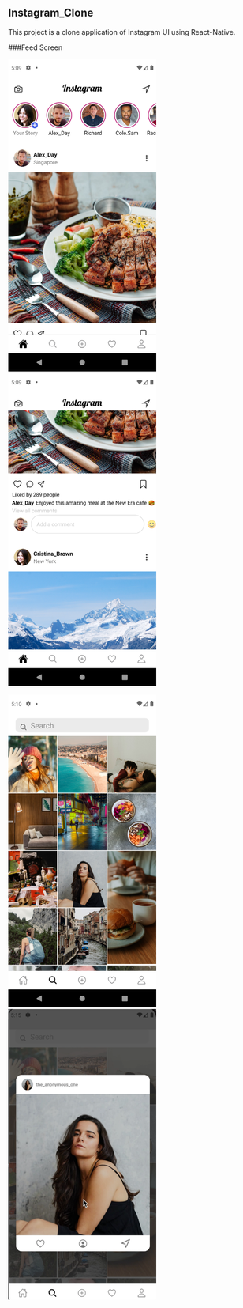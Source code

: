 ## Instagram_Clone

This project is a clone application of Instagram UI using React-Native.

###Feed Screen

<img src="Images/Feed1.png" width="300" /> <img src="Images/Feed2.png" width="300"/>

<img src="Images/Search1.png" width="300" /> <img src="Images/Search2.png" width="300"/>
